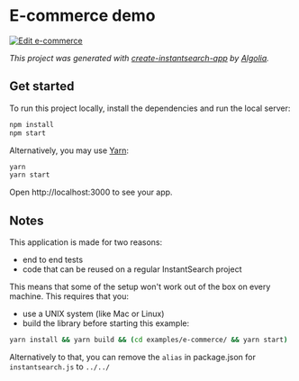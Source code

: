 # E-commerce demo

[![Edit e-commerce](https://codesandbox.io/static/img/play-codesandbox.svg)](https://codesandbox.io/s/github/algolia/instantsearch/tree/master/examples/js/e-commerce)

_This project was generated with [create-instantsearch-app](https://github.com/algolia/instantsearch/tree/master/packages/create-instantsearch-app) by [Algolia](https://algolia.com)._

## Get started

To run this project locally, install the dependencies and run the local server:

```sh
npm install
npm start
```

Alternatively, you may use [Yarn](https://yarnpkg.com/):

```sh
yarn
yarn start
```

Open http://localhost:3000 to see your app.

## Notes

This application is made for two reasons:

- end to end tests
- code that can be reused on a regular InstantSearch project

This means that some of the setup won't work out of the box on every machine. This requires that you:

- use a UNIX system (like Mac or Linux)
- build the library before starting this example:

```sh
yarn install && yarn build && (cd examples/e-commerce/ && yarn start)
```

Alternatively to that, you can remove the `alias` in package.json for `instantsearch.js` to `../../`

